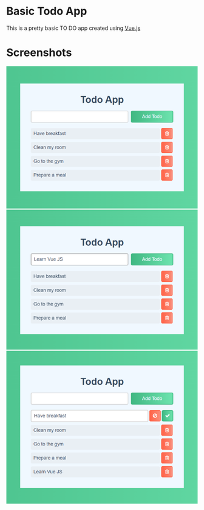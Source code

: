 # Basic Todo App

This is a pretty basic TO DO app created using [Vue.js](https://vuejs.org/)

# Screenshots

![todo-list](./images/todo-list.png)
![create-todo](./images/create-todo.png)
![edit-todo](./images/edit-todo.png)
